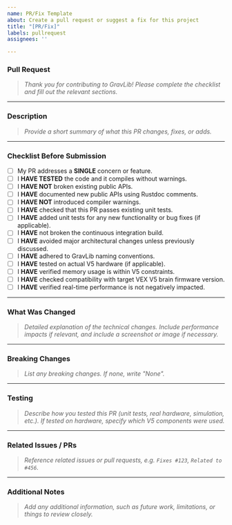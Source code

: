 ```yaml
---
name: PR/Fix Template
about: Create a pull request or suggest a fix for this project
title: "[PR/Fix]"
labels: pullrequest
assignees: ''

---
```


### Pull Request

> *Thank you for contributing to GravLib! Please complete the checklist and fill out the relevant sections.*

---

### Description

> *Provide a short summary of what this PR changes, fixes, or adds.*

---

### Checklist Before Submission

- [ ] My PR addresses a **SINGLE** concern or feature.  
- [ ] I **HAVE TESTED** the code and it compiles without warnings.  
- [ ] I **HAVE NOT** broken existing public APIs.  
- [ ] I **HAVE** documented new public APIs using Rustdoc comments.  
- [ ] I **HAVE NOT** introduced compiler warnings.  
- [ ] I **HAVE** checked that this PR passes existing unit tests.  
- [ ] I **HAVE** added unit tests for any new functionality or bug fixes (if applicable).  
- [ ] I **HAVE** not broken the continuous integration build.  
- [ ] I **HAVE** avoided major architectural changes unless previously discussed.
- [ ] I **HAVE** adhered to GravLib naming conventions.
- [ ] I **HAVE** tested on actual V5 hardware (if applicable).
- [ ] I **HAVE** verified memory usage is within V5 constraints.
- [ ] I **HAVE** checked compatibility with target VEX V5 brain firmware version.
- [ ] I **HAVE** verified real-time performance is not negatively impacted.

---

### What Was Changed

> *Detailed explanation of the technical changes. Include performance impacts if relevant, and include a screenshot or image if necessary.*

---

### Breaking Changes

> *List any breaking changes. If none, write "None".*

---

### Testing

> *Describe how you tested this PR (unit tests, real hardware, simulation, etc.). If tested on hardware, specify which V5 components were used.*

---

### Related Issues / PRs

> *Reference related issues or pull requests, e.g. `Fixes #123`, `Related to #456`.* 

---

### Additional Notes

> *Add any additional information, such as future work, limitations, or things to review closely.*
